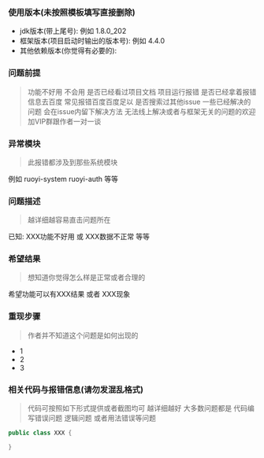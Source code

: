 ### 使用版本(未按照模板填写直接删除)

- jdk版本(带上尾号): 例如 1.8.0_202
- 框架版本(项目启动时输出的版本号): 例如 4.4.0
- 其他依赖版本(你觉得有必要的):

### 问题前提

> 功能不好用 不会用 是否已经看过项目文档
> 项目运行报错 是否已经拿着报错信息去百度 常见报错百度百度足以
> 是否搜索过其他issue 一些已经解决的问题 会在issue内留下解决方法
> 无法线上解决或者与框架无关的问题的欢迎加VIP群跟作者一对一谈

### 异常模块

> 此报错都涉及到那些系统模块

例如 ruoyi-system ruoyi-auth 等等

### 问题描述

> 越详细越容易直击问题所在

已知: XXX功能不好用 或 XXX数据不正常 等等

### 希望结果

> 想知道你觉得怎么样是正常或者合理的

希望功能可以有XXX结果 或者 XXX现象

### 重现步骤

> 作者并不知道这个问题是如何出现的

- 1
- 2
- 3

### 相关代码与报错信息(请勿发混乱格式)

> 代码可按照如下形式提供或者截图均可 越详细越好
> 大多数问题都是 代码编写错误问题 逻辑问题 或者用法错误等问题

```java
public class XXX {

}
```